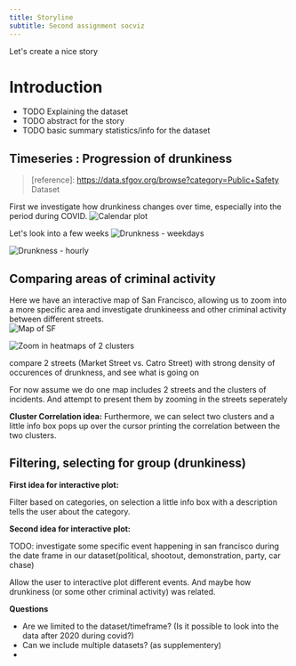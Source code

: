 ```yaml
---
title: Storyline
subtitle: Second assignment socviz
---
```


Let's create a nice story

# Introduction

- TODO Explaining the dataset
- TODO abstract for the story
- TODO basic summary statistics/info for the dataset


## Timeseries : Progression of drunkiness 
<!--  One time-series / bar chart (it's OK to use the "fancy" plot-typs like calendar plots or polar bar-charts from Week 2, Part 4). -->
> [reference]: https://data.sfgov.org/browse?category=Public+Safety  Dataset

First we investigate how drunkiness changes over time, especially into the period during COVID.
![Calendar plot](https://i.imgur.com/aN7iyQs.png)

Let's look into a few weeks
![Drunkness - weekdays](https://i.imgur.com/1JKFHTL.png)


![Drunkness - hourly](https://i.imgur.com/S8o4guz.png)

## Comparing areas of criminal activity
<!-- One map (use techniques from Week 3 and 4) -->

Here we have an interactive map of San Francisco, allowing us to zoom into a more specific area and investigate drunkineess and other criminal activity between different streets.  
![Map of SF](https://i.imgur.com/6Zctfgi.png)

![Zoom in heatmaps of 2 clusters](https://i.imgur.com/9oy7O53.png)

compare 2 streets (Market Street vs. Catro Street) with strong density of occurences of drunkness, and see what is going on

For now assume we do one map includes 2 streets and the clusters of incidents. And attempt to present them by zooming in the streets seperately

**Cluster Correlation idea:** Furthermore, we can select two clusters and a little info box pops up over the cursor printing the correlation between the two clusters.

## Filtering, selecting for group (drunkiness)
<!-- One interactive visualization in Bokeh (Week 6) -->

**First idea for interactive plot:**

Filter based on categories, on selection a little info box with a description tells the user about the category.

**Second idea for interactive plot:**

TODO: investigate some specific event happening in san francisco during the date frame in our dataset(political, shootout, demonstration, party, car chase)

Allow the user to interactive plot different events. And maybe how drunkiness (or some other criminal activity) was related.


__Questions__
- Are we limited to the dataset/timeframe? (Is it possible to look into the data after 2020 during covid?)
- Can we include multiple datasets? (as supplementery)
- 

<!-- [caption](./assets/image.png){width=70%} -->